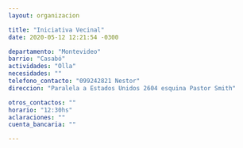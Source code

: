 ```yaml
---
layout: organizacion

title: "Iniciativa Vecinal"
date: 2020-05-12 12:21:54 -0300

departamento: "Montevideo"
barrio: "Casabó"
actividades: "Olla"
necesidades: ""
telefono_contacto: "099242821 Nestor"
direccion: "Paralela a Estados Unidos 2604 esquina Pastor Smith"

otros_contactos: ""
horario: "12:30hs"
aclaraciones: ""
cuenta_bancaria: ""

---
```


